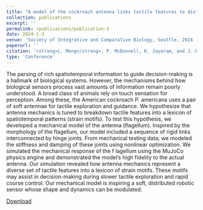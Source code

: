 ```yaml
---
title: "A model of the cockroach antenna links tactile features to distinct motifs on a soft sensor"
collection: publications
excerpt: ''
permalink: /publications/publication-3
date: 2024-1-3
venue: 'Society of Integrative and Comparative Biology, Seattle, 2024 '
paperurl: ''
citation: '<strong>L. Meng</strong>, P. McDonnell, K. Jayaram, and J.-M. Mongeau. “A model of the cockroach antenna links tactile features to distinct motifs on a soft sensor.” Society of Integrative and Comparative Biology, Seattle, 2024 [Poster]. Finalist for best student poster'
type: 'Conference'
---
```

The parsing of rich spatiotemporal information to guide decision-making is a hallmark of biological systems. However, the mechanisms behind how biological sensors process vast amounts of information remain poorly understood. A broad class of animals rely on touch sensation for perception. Among these, the American cockroach P. americana uses a pair of soft antennae for tactile exploration and guidance. We hypothesize that antenna mechanics is tuned to breakdown tactile features into a lexicon of spatiotemporal patterns (strain motifs). To test this hypothesis, we developed a mechanical model of the antenna (flagellum). Inspired by the morphology of the flagellum, our model included a sequence of rigid links interconnected by hinge joints. From mechanical testing data, we modeled the stiffness and damping of these joints using nonlinear optimization. We simulated the mechanical response of the f lagellum using the MuJoCo physics engine and demonstrated the model’s high fidelity to the actual antenna. Our simulation revealed how antenna mechanics represent a diverse set of tactile features into a lexicon of strain motifs. These motifs may assist in decision-making during slower tactile exploration and rapid course control. Our mechanical model is inspiring a soft, distributed robotic sensor whose shape and dynamics can be modulated.
  
[Download](https://s3.amazonaws.com/xcdshared/sicb/app_content/1526_1230033635.pdf)

